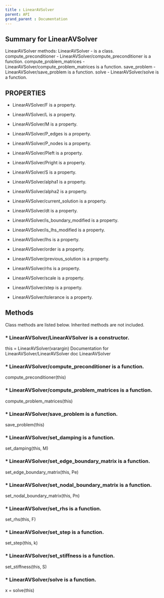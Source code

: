 ```yaml
---
title : LinearAVSolver
parent: API
grand_parent : Documentation
---
```

## Summary for LinearAVSolver
LinearAVSolver methods:
LinearAVSolver - is a class.
compute_preconditioner - LinearAVSolver/compute_preconditioner is a function.
compute_problem_matrices - LinearAVSolver/compute_problem_matrices is a function.
save_problem - LinearAVSolver/save_problem is a function.
solve - LinearAVSolver/solve is a function.
## PROPERTIES
* LinearAVSolver/F is a property.

* LinearAVSolver/L is a property.

* LinearAVSolver/M is a property.

* LinearAVSolver/P_edges is a property.

* LinearAVSolver/P_nodes is a property.

* LinearAVSolver/Pleft is a property.

* LinearAVSolver/Pright is a property.

* LinearAVSolver/S is a property.

* LinearAVSolver/alpha1 is a property.

* LinearAVSolver/alpha2 is a property.

* LinearAVSolver/current_solution is a property.

* LinearAVSolver/dt is a property.

* LinearAVSolver/is_boundary_modified is a property.

* LinearAVSolver/is_lhs_modified is a property.

* LinearAVSolver/lhs is a property.

* LinearAVSolver/order is a property.

* LinearAVSolver/previous_solution is a property.

* LinearAVSolver/rhs is a property.

* LinearAVSolver/scale is a property.

* LinearAVSolver/step is a property.

* LinearAVSolver/tolerance is a property.

## Methods
Class methods are listed below. Inherited methods are not included.
### * LinearAVSolver/LinearAVSolver is a constructor.
this = LinearAVSolver(varargin)
Documentation for LinearAVSolver/LinearAVSolver
doc LinearAVSolver

### * LinearAVSolver/compute_preconditioner is a function.
compute_preconditioner(this)

### * LinearAVSolver/compute_problem_matrices is a function.
compute_problem_matrices(this)

### * LinearAVSolver/save_problem is a function.
save_problem(this)

### * LinearAVSolver/set_damping is a function.
set_damping(this, M)

### * LinearAVSolver/set_edge_boundary_matrix is a function.
set_edge_boundary_matrix(this, Pe)

### * LinearAVSolver/set_nodal_boundary_matrix is a function.
set_nodal_boundary_matrix(this, Pn)

### * LinearAVSolver/set_rhs is a function.
set_rhs(this, F)

### * LinearAVSolver/set_step is a function.
set_step(this, k)

### * LinearAVSolver/set_stiffness is a function.
set_stiffness(this, S)

### * LinearAVSolver/solve is a function.
x = solve(this)

